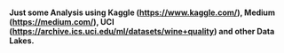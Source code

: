 #### Just some Analysis using Kaggle (https://www.kaggle.com/), Medium (https://medium.com/), UCI (https://archive.ics.uci.edu/ml/datasets/wine+quality) and other Data Lakes.
